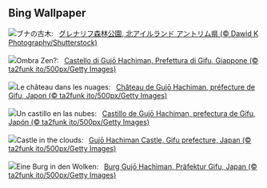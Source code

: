## Bing Wallpaper
![](https://www.bing.com/th?id=OHR.GlenariffPark_JA-JP5014364740_UHD.jpg&w=1000)ブナの古木:&nbsp;&ensp;[グレナリフ森林公園, 北アイルランド アントリム県 (© Dawid K Photography/Shutterstock)](https://www.bing.com/th?id=OHR.GlenariffPark_JA-JP5014364740_UHD.jpg)
<br><br/>
![](https://www.bing.com/th?id=OHR.GujoHachiman_IT-IT6052956461_UHD.jpg&w=1000)Ombra Zen?:&nbsp;&ensp;[Castello di Gujō Hachiman, Prefettura di Gifu, Giappone (© ta2funk ito/500px/Getty Images)](https://www.bing.com/th?id=OHR.GujoHachiman_IT-IT6052956461_UHD.jpg)
<br><br/>
![](https://www.bing.com/th?id=OHR.GujoHachiman_FR-FR1605630102_UHD.jpg&w=1000)Le château dans les nuages:&nbsp;&ensp;[Château de Gujō Hachiman, préfecture de Gifu, Japon (© ta2funk ito/500px/Getty Images)](https://www.bing.com/th?id=OHR.GujoHachiman_FR-FR1605630102_UHD.jpg)
<br><br/>
![](https://www.bing.com/th?id=OHR.GujoHachiman_ES-ES8969263083_UHD.jpg&w=1000)Un castillo en las nubes:&nbsp;&ensp;[Castillo de Gujō Hachiman, prefectura de Gifu, Japón (© ta2funk ito/500px/Getty Images)](https://www.bing.com/th?id=OHR.GujoHachiman_ES-ES8969263083_UHD.jpg)
<br><br/>
![](https://www.bing.com/th?id=OHR.GujoHachiman_EN-GB4635188314_UHD.jpg&w=1000)Castle in the clouds:&nbsp;&ensp;[Gujō Hachiman Castle, Gifu prefecture, Japan (© ta2funk ito/500px/Getty Images)](https://www.bing.com/th?id=OHR.GujoHachiman_EN-GB4635188314_UHD.jpg)
<br><br/>
![](https://www.bing.com/th?id=OHR.GujoHachiman_DE-DE4199645559_UHD.jpg&w=1000)Eine Burg in den Wolken:&nbsp;&ensp;[Burg Gujō Hachiman, Präfektur Gifu, Japan (© ta2funk ito/500px/Getty Images)](https://www.bing.com/th?id=OHR.GujoHachiman_DE-DE4199645559_UHD.jpg)
<br><br/>
